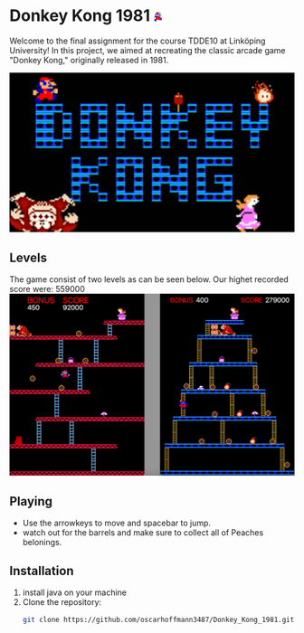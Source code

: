 # Donkey Kong 1981 ![Mario](/Images/Mario/right/MarioRun1Right.png)

Welcome to the final assignment for the course TDDE10 at Linköping University! In this project, we aimed at recreating the classic arcade game "Donkey Kong," originally released in 1981. 

![Welcome](/Images/donkeykong.png)

## Levels
The game consist of two levels as can be seen below. Our highet recorded score were: 559000
![game](/Images/donkey-kong-1981.png)

## Playing
- Use the arrowkeys to move and spacebar to jump.
- watch out for the barrels and make sure to collect all of Peaches belonings.
## Installation 
1. install java on your machine
2. Clone the repository:
   ```bash
   git clone https://github.com/oscarhoffmann3487/Donkey_Kong_1981.git
